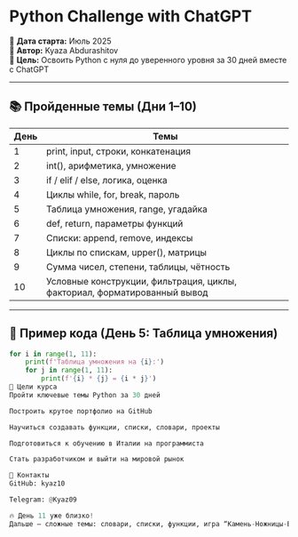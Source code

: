 # Python Challenge with ChatGPT

📅 **Дата старта:** Июль 2025  
👤 **Автор:** Kyaza Abdurashitov  
🎯 **Цель:** Освоить Python с нуля до уверенного уровня за 30 дней вместе с ChatGPT  

---

## 📚 Пройденные темы (Дни 1–10)

| День | Темы                                                  |
|-------|------------------------------------------------------|
| 1     | print, input, строки, конкатенация                    |
| 2     | int(), арифметика, умножение                           |
| 3     | if / elif / else, логика, оценка                       |
| 4     | Циклы while, for, break, пароль                        |
| 5     | Таблица умножения, range, угадайка                     |
| 6     | def, return, параметры функций                          |
| 7     | Списки: append, remove, индексы                        |
| 8     | Циклы по спискам, upper(), матрицы                     |
| 9     | Сумма чисел, степени, таблицы, чётность                |
| 10    | Условные конструкции, фильтрация, циклы, факториал, форматированный вывод |

---

## 🔧 Пример кода (День 5: Таблица умножения)

```python
for i in range(1, 11):
    print(f'Таблица умножения на {i}:')
    for j in range(1, 11):
        print(f'{i} * {j} = {i * j}')
🚀 Цели курса
Пройти ключевые темы Python за 30 дней

Построить крутое портфолио на GitHub

Научиться создавать функции, списки, словари, проекты

Подготовиться к обучению в Италии на программиста

Стать разработчиком и выйти на мировой рынок

📩 Контакты
GitHub: kyaz10

Telegram: @Kyaz09

🔥 День 11 уже близко!
Дальше — сложные темы: словари, списки, функции, игра “Камень-Ножницы-Бумага” и веб-разработка на Flask.
